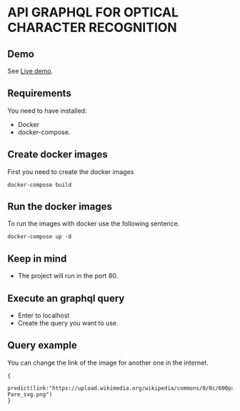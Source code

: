 # API GRAPHQL FOR OPTICAL CHARACTER RECOGNITION
## Demo
See [Live demo](34.95.183.94).

## Requirements
You need to have installed:
- Docker 
- docker-compose.

## Create docker images
First you need to create the docker images
```
docker-compose build
```

## Run the docker images
To run the images with docker use the following sentence.
```
docker-compose up -d
```

## Keep in mind
- The project will run in the port 80.


## Execute an graphql query
- Enter to localhost
- Create the query you want to use.

## Query example
You can change the link of the image for another one in the internet.
```
{
  predict(link:"https://upload.wikimedia.org/wikipedia/commons/0/0c/600px-Pare_svg.png")
}
```
